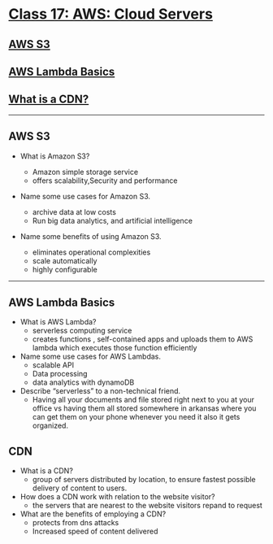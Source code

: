 # [Class 17: AWS: Cloud Servers](/README.md)


## [AWS S3](https://aws.amazon.com/s3/)
## [AWS Lambda Basics](https://www.serverless.com/aws-lambda)
## [What is a CDN?](https://cyberhoot.com/cybrary/content-delivery-network-cdn/)

<hr>


## AWS S3

- What is Amazon S3?
  - Amazon simple storage service
  - offers scalability,Security and performance

- Name some use cases for Amazon S3.
  - archive data at low costs
  - Run big data analytics, and artificial intelligence
- Name some benefits of using Amazon S3.
  - eliminates operational complexities
  - scale automatically 
  - highly configurable
<hr>

## AWS Lambda Basics

- What is AWS Lambda?
  - serverless computing service 
  - creates functions , self-contained apps and uploads them to AWS lambda which executes those 
function efficiently 
- Name some use cases for AWS Lambdas.
    - scalable API
    - Data processing 
    - data analytics with dynamoDB
- Describe “serverless” to a non-technical friend.
  - Having all your documents and file stored right next to you at your office vs having them all stored somewhere in arkansas where you can get them on your phone whenever you need it also it gets organized. 

## CDN

- What is a CDN?
  - group of servers distributed by location, to ensure fastest possible delivery of content to users.
- How does a CDN work with relation to the website visitor?
  - the servers that are nearest to the website visitors repand to request
- What are the benefits of employing a CDN?
  - protects from dns attacks
  - Increased speed of content delivered
